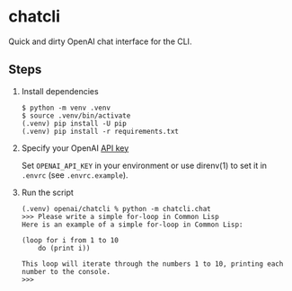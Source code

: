 # chatcli

Quick and dirty OpenAI chat interface for the CLI.

## Steps

1. Install dependencies

    ```raw
    $ python -m venv .venv
    $ source .venv/bin/activate
    (.venv) pip install -U pip
    (.venv) pip install -r requirements.txt
    ```

2. Specify your OpenAI [API key](https://platform.openai.com/account/api-keys)

    Set `OPENAI_API_KEY` in your environment or use direnv(1) to set it in `.envrc` (see `.envrc.example`).

3. Run the script

    ```raw
    (.venv) openai/chatcli % python -m chatcli.chat
    >>> Please write a simple for-loop in Common Lisp
    Here is an example of a simple for-loop in Common Lisp:

    (loop for i from 1 to 10
        do (print i))

    This loop will iterate through the numbers 1 to 10, printing each number to the console.
    >>>
    ```
